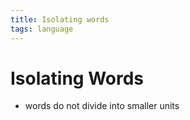```yaml
---
title: Isolating words
tags: language
---
```


# Isolating Words
- words do not divide into smaller units
























